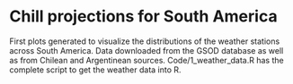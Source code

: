 # Chill projections for South America
First plots generated to visualize the distributions of the weather stations across South America. Data downloaded from the GSOD database as well as from Chilean and Argentinean sources. Code/1_weather_data.R has the complete script to get the weather data into R.
